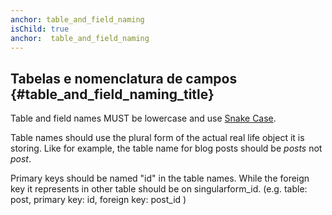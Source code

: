 ```yaml
---
anchor: table_and_field_naming
isChild: true
anchor:  table_and_field_naming
---
```


## Tabelas e nomenclatura de campos {#table_and_field_naming_title}

Table and field names MUST be lowercase and use [Snake Case](https://en.wikipedia.org/wiki/Snake_case).

Table names should use the plural form of the actual real life object it is storing. Like for example, the table name for blog posts should be *posts* not *post*.

Primary keys should be named "id" in the table names. While the foreign key it represents in other table should be on singularform_id. (e.g. table: post, primary key: id, foreign key: post_id )

